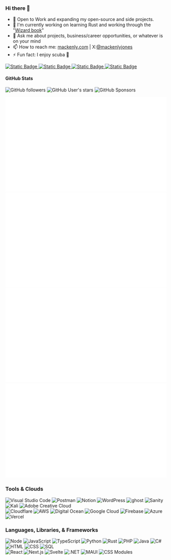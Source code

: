### Hi there 👋

- 🔭 Open to Work and expanding my open-source and side projects.
- 🌱 I'm currently working on learning Rust and working through the "[Wizard book](https://en.wikipedia.org/wiki/Structure_and_Interpretation_of_Computer_Programs)"
- 💬 Ask me about projects, business/career opportunities, or whatever is on your mind
- 📫 How to reach me: [mackenly.com](https://mackenly.com/) | X:[@mackenlyjones](https://x.com/mackenlyjones/)
- ⚡ Fun fact: I enjoy scuba 🤿


<a href="https://mackenly.com/">![Static Badge](https://img.shields.io/badge/-Personal_Site-grey?style=flat&logo=googlechrome&logoColor=orange&link=https%3A%2F%2Fmackenly.com%2F)
</a> <a href="https://crtv.dev/">![Static Badge](https://img.shields.io/badge/-Tech_Blog-grey?style=flat&logo=googlechrome&logoColor=orange&link=https%3A%2F%2Fmackenly.com%2F)
</a> <a href="https://x.com/mackenlyjones">![Static Badge](https://img.shields.io/badge/-Follow_%40mackenlyjones-grey?style=flat&logo=x&logoColor=white&link=https%3A%2F%2Fmackenly.com%2F)
</a> <a href="https://www.linkedin.com/in/mackenly/">![Static Badge](https://img.shields.io/badge/-Connect_%40mackenly-grey?style=flat&logo=linkedin&logoColor=blue&link=https%3A%2F%2Fmackenly.com%2F)</a> 

#### GitHub Stats
![GitHub followers](https://img.shields.io/github/followers/mackenly) 
![GitHub User's stars](https://img.shields.io/github/stars/mackenly)
![GitHub Sponsors](https://img.shields.io/github/sponsors/mackenly?label=github%20sponsors)

![](https://raw.githubusercontent.com/mackenly/github-stats/master/generated/overview.svg#gh-dark-mode-only) ![](https://raw.githubusercontent.com/mackenly/github-stats/master/generated/overview.svg#gh-light-mode-only) ![](https://raw.githubusercontent.com/mackenly/github-stats/master/generated/languages.svg#gh-dark-mode-only) ![](https://raw.githubusercontent.com/mackenly/github-stats/master/generated/languages.svg#gh-light-mode-only)

### Tools & Clouds
![Visual Studio Code](https://img.shields.io/badge/-VS_Code-grey?style=flat&logo=visual-studio-code&logoColor=blue)
![Postman](https://img.shields.io/badge/-Postman-grey?style=flat&logo=postman)
![Notion](https://img.shields.io/badge/-Notion-grey?style=flat&logo=notion&logoColor=black)
![WordPress](https://img.shields.io/badge/-WordPress-grey?logo=wordpress)
![ghost](https://img.shields.io/badge/-Ghost-grey?logo=ghost)
![Sanity](https://img.shields.io/badge/-Sanity-grey?logo=sanity)
![Kali](https://img.shields.io/badge/-Kali-grey?logo=kalilinux&logoColor=%23fff)
![Adobe Creative Cloud](https://img.shields.io/badge/-Adobe_Creative_Cloud-grey?style=flat&logo=adobe-creative-cloud&logoColor=%23DA1F26)
<br>![Cloudflare](https://img.shields.io/badge/-Cloudflare-grey?style=flat&logo=cloudflare&logoColor=%23F38020)
![AWS](https://img.shields.io/badge/-AWS-grey?style=flat&logo=amazonwebservices&logoColor=white)
![Digital Ocean](https://img.shields.io/badge/-Digital_Ocean-grey?style=flat&logo=digitalocean)
![Google Cloud](https://img.shields.io/badge/-Google_Cloud-grey?style=flat&logo=googlecloud)
![Firebase](https://img.shields.io/badge/-Firebase-grey?style=flat&logo=firebase&logoColor=%23FFCA28)
![Azure](https://img.shields.io/badge/-Azure-grey?style=flat&logo=microsoftazure)
![Vercel](https://img.shields.io/badge/-Vercel-grey?style=flat&logo=vercel)


### Languages, Libraries, & Frameworks
![Node](https://img.shields.io/badge/-Node.js-grey?logo=node.js)
![JavaScript](https://img.shields.io/badge/-JavaScript-grey?logo=javascript)
![TypeScript](https://img.shields.io/badge/-TypeScript-grey?logo=typescript&logoColor=%233178C6)
![Python](https://img.shields.io/badge/-Python-grey?logo=python&logoColor=%233776AB)
![Rust](https://img.shields.io/badge/-Rust-grey?logo=rust&logoColor=white)
![PHP](https://img.shields.io/badge/-PHP-grey?logo=php)
![Java](https://img.shields.io/badge/-Java-grey?logo=oracle&logoColor=%23F80000)
![C#](https://img.shields.io/badge/-C%23-grey?logo=csharp&logoColor=%23239120)
![HTML](https://img.shields.io/badge/-HTML-grey?logo=html5)
![CSS](https://img.shields.io/badge/-CSS-grey?logo=csswizardry)
![SQL](https://img.shields.io/badge/-SQL-grey?logo=mysql)
<br>![React](https://img.shields.io/badge/-React-grey?logo=react)
![Next.js](https://img.shields.io/badge/-Next.js-grey?logo=nextdotjs)
![Svelte](https://img.shields.io/badge/-Svelte-grey?logo=svelte)
![.NET](https://img.shields.io/badge/-.NET-grey?logo=dotnet)
![MAUI](https://img.shields.io/badge/-MAUI-grey?logo=dotnet)
![CSS Modules](https://img.shields.io/badge/-CSS_Modules-grey?logo=cssmodules)

